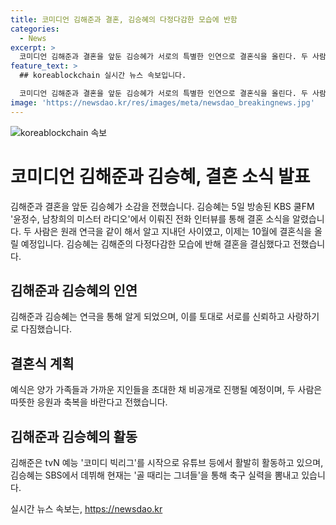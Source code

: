 ```yaml
---
title: 코미디언 김해준과 결혼, 김승혜의 다정다감한 모습에 반함
categories:
  - News
excerpt: >
  코미디언 김해준과 결혼을 앞둔 김승혜가 서로의 특별한 인연으로 결혼식을 올린다. 두 사람은 10월 비공개 예식을 갖게 될 것으로 전해졌으며, 김승혜는 라디오에서 김해준의 다정한 모습에 반해 결혼을 결심했다고 전했다. 이들은 결혼을 통해 스물한 번째 코미디언 부부가 될 예정이며, 둘 다 연예계에서 활약 중이다. 1987년생 동갑내기로, 김해준은 tvN 예능을 통해 활약하며 국내 인지도를 높인 반면, 김승혜는 많은 예능 프로그램을 통해 뛰어난 축구 실력을 과시해왔다.
feature_text: >
  ## koreablockchain 실시간 뉴스 속보입니다.

  코미디언 김해준과 결혼을 앞둔 김승혜가 서로의 특별한 인연으로 결혼식을 올린다. 두 사람은 10월 비공개 예식을 갖게 될 것으로 전해졌으며, 김승혜는 라디오에서 김해준의 다정한 모습에 반해 결혼을 결심했다고 전했다. 이들은 결혼을 통해 스물한 번째 코미디언 부부가 될 예정이며, 둘 다 연예계에서 활약 중이다. 1987년생 동갑내기로, 김해준은 tvN 예능을 통해 활약하며 국내 인지도를 높인 반면, 김승혜는 많은 예능 프로그램을 통해 뛰어난 축구 실력을 과시해왔다.
image: 'https://newsdao.kr/res/images/meta/newsdao_breakingnews.jpg'
---
```


<p><img src="https://newsdao.kr/res/images/meta/newsdao_breakingnews.jpg" alt="koreablockchain 속보" /></p>

<h1>코미디언 김해준과 김승혜, 결혼 소식 발표</h1>

<p>김해준과 결혼을 앞둔 김승혜가 소감을 전했습니다. 김승혜는 5일 방송된 KBS 쿨FM '윤정수, 남창희의 미스터 라디오'에서 이뤄진 전화 인터뷰를 통해 결혼 소식을 알렸습니다. 두 사람은 원래 연극을 같이 해서 알고 지내던 사이였고, 이제는 10월에 결혼식을 올릴 예정입니다. 김승혜는 김해준의 다정다감한 모습에 반해 결혼을 결심했다고 전했습니다.</p>

<h2>김해준과 김승혜의 인연</h2>

<p data-ke-size="size16">김해준과 김승혜는 연극을 통해 알게 되었으며, 이를 토대로 서로를 신뢰하고 사랑하기로 다짐했습니다.</p>

<h2>결혼식 계획</h2>

<p data-ke-size="size16">예식은 양가 가족들과 가까운 지인들을 초대한 채 비공개로 진행될 예정이며, 두 사람은 따뜻한 응원과 축복을 바란다고 전했습니다.</p>

<h2>김해준과 김승혜의 활동</h2>

<p data-ke-size="size16">김해준은 tvN 예능 '코미디 빅리그'를 시작으로 유튜브 등에서 활발히 활동하고 있으며, 김승혜는 SBS에서 데뷔해 현재는 '골 때리는 그녀들'을 통해 축구 실력을 뽐내고 있습니다.</p>
실시간 뉴스 속보는, <a href="https://newsdao.kr" rel="dofollow">https://newsdao.kr</a>


